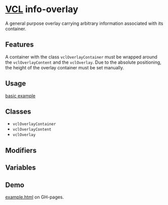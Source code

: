 # [VCL](https://github.com/vcl/doc) info-overlay

A general purpose overlay carrying arbitrary information associated with its
container.

## Features

A container with the class `vclOverlayContainer` must be wrapped around
the `vclOverlayContent` and the `vclOverlay`.
Due to the absolute positioning, the height of the overlay container must be set
manually.

## Usage

[basic example](/demo/example.html)

## Classes

- `vclOverlayContainer`
- `vclOverlayContent`
- `vclOverlay`

## Modifiers

## Variables

## Demo

[example.html](/demo/example.html) on GH-pages.
